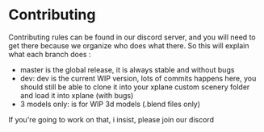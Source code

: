 # Contributing

Contributing rules can be found in our discord server, and you will need to get there because we organize who does what there.
So this will explain what each branch does : 
- master is the global release, it is always stable and without bugs
- dev: dev is the current WIP version, lots of commits happens here, you should still be able to clone it into your xplane custom scenery folder and load it into xplane (with bugs)
- 3 models only: is for WIP 3d models (.blend files only)

If you're going to work on that, i insist, please join our discord
